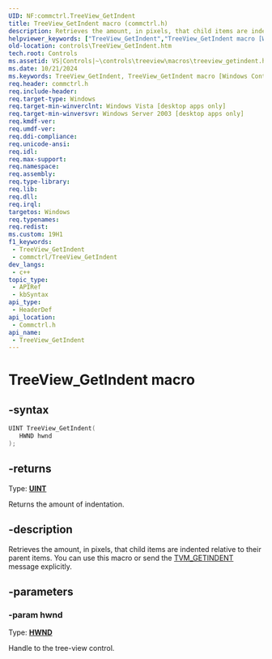```yaml
---
UID: NF:commctrl.TreeView_GetIndent
title: TreeView_GetIndent macro (commctrl.h)
description: Retrieves the amount, in pixels, that child items are indented relative to their parent items. You can use this macro or send the TVM_GETINDENT message explicitly.
helpviewer_keywords: ["TreeView_GetIndent","TreeView_GetIndent macro [Windows Controls]","_win32_TreeView_GetIndent","_win32_TreeView_GetIndent_cpp","commctrl/TreeView_GetIndent","controls.TreeView_GetIndent","controls._win32_TreeView_GetIndent"]
old-location: controls\TreeView_GetIndent.htm
tech.root: Controls
ms.assetid: VS|Controls|~\controls\treeview\macros\treeview_getindent.htm
ms.date: 10/21/2024
ms.keywords: TreeView_GetIndent, TreeView_GetIndent macro [Windows Controls], _win32_TreeView_GetIndent, _win32_TreeView_GetIndent_cpp, commctrl/TreeView_GetIndent, controls.TreeView_GetIndent, controls._win32_TreeView_GetIndent
req.header: commctrl.h
req.include-header: 
req.target-type: Windows
req.target-min-winverclnt: Windows Vista [desktop apps only]
req.target-min-winversvr: Windows Server 2003 [desktop apps only]
req.kmdf-ver: 
req.umdf-ver: 
req.ddi-compliance: 
req.unicode-ansi: 
req.idl: 
req.max-support: 
req.namespace: 
req.assembly: 
req.type-library: 
req.lib: 
req.dll: 
req.irql: 
targetos: Windows
req.typenames: 
req.redist: 
ms.custom: 19H1
f1_keywords:
 - TreeView_GetIndent
 - commctrl/TreeView_GetIndent
dev_langs:
 - c++
topic_type:
 - APIRef
 - kbSyntax
api_type:
 - HeaderDef
api_location:
 - Commctrl.h
api_name:
 - TreeView_GetIndent
---
```


# TreeView_GetIndent macro

## -syntax

```cpp
UINT TreeView_GetIndent(
   HWND hwnd
);
```

## -returns

Type: **[UINT](/windows/desktop/winprog/windows-data-types)**

Returns the amount of indentation.


## -description

Retrieves the amount, in pixels, that child items are indented relative to their parent items. You can use this macro or send the <a href="/windows/desktop/Controls/tvm-getindent">TVM_GETINDENT</a> message explicitly.

## -parameters

### -param hwnd

Type: <b><a href="/windows/desktop/WinProg/windows-data-types">HWND</a></b>

Handle to the tree-view control.
